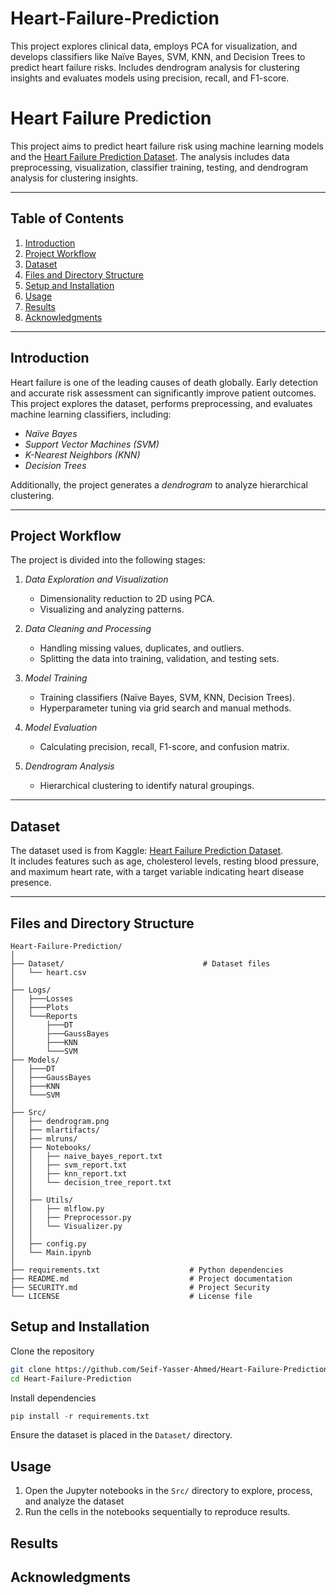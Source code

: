 # Heart-Failure-Prediction
This project explores clinical data, employs PCA for visualization, and develops classifiers like Naïve Bayes, SVM, KNN, and Decision Trees to predict heart failure risks. Includes dendrogram analysis for clustering insights and evaluates models using precision, recall, and F1-score.
# Heart Failure Prediction

This project aims to predict heart failure risk using machine learning models and the [Heart Failure Prediction Dataset](https://www.kaggle.com/datasets/fedesoriano/heart-failure-prediction/data). The analysis includes data preprocessing, visualization, classifier training, testing, and dendrogram analysis for clustering insights.

---

## Table of Contents

1. [Introduction](#introduction)  
2. [Project Workflow](#project-workflow)  
3. [Dataset](#dataset)  
4. [Files and Directory Structure](#files-and-directory-structure)  
5. [Setup and Installation](#setup-and-installation)  
6. [Usage](#usage)  
7. [Results](#results)  
8. [Acknowledgments](#acknowledgments)

---

## Introduction

Heart failure is one of the leading causes of death globally. Early detection and accurate risk assessment can significantly improve patient outcomes. This project explores the dataset, performs preprocessing, and evaluates machine learning classifiers, including:

- *Naïve Bayes*  
- *Support Vector Machines (SVM)*  
- *K-Nearest Neighbors (KNN)*  
- *Decision Trees*

Additionally, the project generates a *dendrogram* to analyze hierarchical clustering.

---

## Project Workflow

The project is divided into the following stages:

1. *Data Exploration and Visualization*  
   - Dimensionality reduction to 2D using PCA.
   - Visualizing and analyzing patterns.  

2. *Data Cleaning and Processing*  
   - Handling missing values, duplicates, and outliers.  
   - Splitting the data into training, validation, and testing sets.  

3. *Model Training*  
   - Training classifiers (Naïve Bayes, SVM, KNN, Decision Trees).  
   - Hyperparameter tuning via grid search and manual methods.  

4. *Model Evaluation*  
   - Calculating precision, recall, F1-score, and confusion matrix.  

5. *Dendrogram Analysis*  
   - Hierarchical clustering to identify natural groupings.  

---

## Dataset

The dataset used is from Kaggle: [Heart Failure Prediction Dataset](https://www.kaggle.com/datasets/fedesoriano/heart-failure-prediction/data).  
It includes features such as age, cholesterol levels, resting blood pressure, and maximum heart rate, with a target variable indicating heart disease presence.

---

## Files and Directory Structure

```plaintext
Heart-Failure-Prediction/
│
├── Dataset/                               # Dataset files
│   └── heart.csv
│
├── Logs/                          
│   ├───Losses
│   ├───Plots
│   └───Reports
│       ├───DT
│       ├───GaussBayes
│       ├───KNN
│       └───SVM
├── Models/                          
│   ├───DT
│   ├───GaussBayes
│   ├───KNN
│   └───SVM
│
├── Src/                            
│   ├── dendrogram.png
│   ├── mlartifacts/
│   ├── mlruns/
│   ├── Notebooks/
│   │   ├── naive_bayes_report.txt
│   │   ├── svm_report.txt
│   │   ├── knn_report.txt
│   │   └── decision_tree_report.txt
│   │
│   ├── Utils/
│   │   ├── mlflow.py
│   │   ├── Preprocessor.py
│   │   └── Visualizer.py
│   │
│   ├── config.py
│   └── Main.ipynb
│
├── requirements.txt                    # Python dependencies
├── README.md                           # Project documentation
├── SECURITY.md                         # Project Security
└── LICENSE                             # License file
```

## Setup and Installation
Clone the repository
```bash
git clone https://github.com/Seif-Yasser-Ahmed/Heart-Failure-Prediction.git
cd Heart-Failure-Prediction
```
Install dependencies
```python
pip install -r requirements.txt
```
Ensure the dataset is placed in the `Dataset/` directory.

## Usage
1. Open the Jupyter notebooks in the `Src/` directory to explore, process, and analyze the dataset
2. Run the cells in the notebooks sequentially to reproduce results.

## Results

## Acknowledgments
